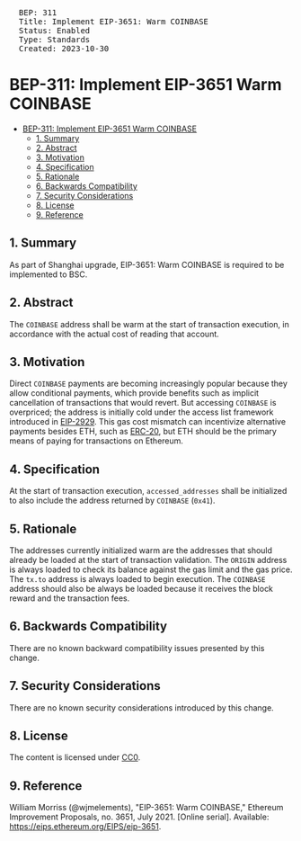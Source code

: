 <pre>
  BEP: 311
  Title: Implement EIP-3651: Warm COINBASE
  Status: Enabled
  Type: Standards
  Created: 2023-10-30
</pre>


# BEP-311: Implement EIP-3651 Warm COINBASE

- [BEP-311: Implement EIP-3651 Warm COINBASE](#bep-311-implement-eip-3651-warm-coinbase)
  - [1. Summary](#1-summary)
  - [2. Abstract](#2-abstract)
  - [3. Motivation](#3-motivation)
  - [4. Specification](#4-specification)
  - [5. Rationale](#5-rationale)
  - [6. Backwards Compatibility](#6-backwards-compatibility)
  - [7. Security Considerations](#7-security-considerations)
  - [8. License](#8-license)
  - [9. Reference](#9-reference)


## 1. Summary
As part of Shanghai upgrade, EIP-3651: Warm COINBASE is required to be implemented to BSC.

## 2. Abstract

The `COINBASE` address shall be warm at the start of transaction execution, in accordance with the actual cost of reading that account.

## 3. Motivation

Direct `COINBASE` payments are becoming increasingly popular because they allow conditional payments, which provide benefits such as implicit cancellation of transactions that would revert.
But accessing `COINBASE` is overpriced; the address is initially cold under the access list framework introduced in [EIP-2929](./eip-2929.md).
This gas cost mismatch can incentivize alternative payments besides ETH, such as [ERC-20](./eip-20.md), but ETH should be the primary means of paying for transactions on Ethereum.

## 4. Specification

At the start of transaction execution, `accessed_addresses` shall be initialized to also include the address returned by `COINBASE` (`0x41`).

## 5. Rationale

The addresses currently initialized warm are the addresses that should already be loaded at the start of transaction validation.
The `ORIGIN` address is always loaded to check its balance against the gas limit and the gas price.
The `tx.to` address is always loaded to begin execution.
The `COINBASE` address should also be always be loaded because it receives the block reward and the transaction fees.

## 6. Backwards Compatibility

There are no known backward compatibility issues presented by this change.

## 7. Security Considerations

There are no known security considerations introduced by this change.

## 8. License

The content is licensed under [CC0](https://creativecommons.org/publicdomain/zero/1.0/).

## 9. Reference

William Morriss (@wjmelements), "EIP-3651: Warm COINBASE," Ethereum Improvement Proposals, no. 3651, July 2021. [Online serial]. Available: https://eips.ethereum.org/EIPS/eip-3651.